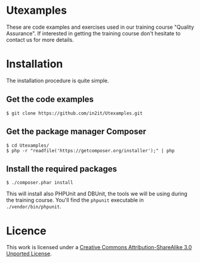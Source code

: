 # Utexamples

These are code examples and exercises used in our training course "Quality Assurance". If interested in getting the training course don't hesitate to contact us for more details.

# Installation

The installation procedure is quite simple.

## Get the code examples

    $ git clone https://github.com/in2it/Utexamples.git

## Get the package manager Composer

    $ cd Utexamples/
    $ php -r "readfile('https://getcomposer.org/installer');" | php

## Install the required packages

    $ ./composer.phar install

This will install also PHPUnit and DBUnit, the tools we will be using during the training course. You'll find the `phpunit` executable in `./vendor/bin/phpunit`.

# Licence

This work is licensed under a [Creative Commons Attribution-ShareAlike 3.0 Unported License](LICENCE).
